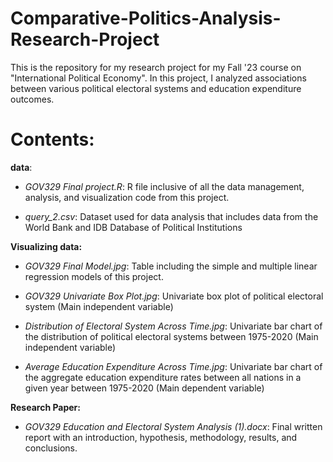 # Comparative-Politics-Analysis-Research-Project
This is the repository for my research project for my Fall '23 course on "International Political Economy". In this project, I analyzed associations between various political electoral systems and education expenditure outcomes.

# Contents: 
**data**:

- *GOV329 Final project.R*: R file inclusive of all the data management, analysis, and visualization code from this project.

- *query_2.csv*: Dataset used for data analysis that includes data from the World Bank and IDB Database of Political Institutions

**Visualizing data:**

- *GOV329 Final Model.jpg*: Table including the simple and multiple linear regression models of this project.

- *GOV329 Univariate Box Plot.jpg*: Univariate box plot of political electoral system (Main independent variable)

- *Distribution of Electoral System Across Time.jpg*: Univariate bar chart of the distribution of political electoral systems between 1975-2020 (Main independent variable)

- *Average Education Expenditure Across Time.jpg*: Univariate bar chart of the aggregate education expenditure rates between all nations in a given year between 1975-2020 (Main dependent variable)

**Research Paper:**

- *GOV329 Education and Electoral System Analysis (1).docx*: Final written report with an introduction, hypothesis, methodology, results, and conclusions.

